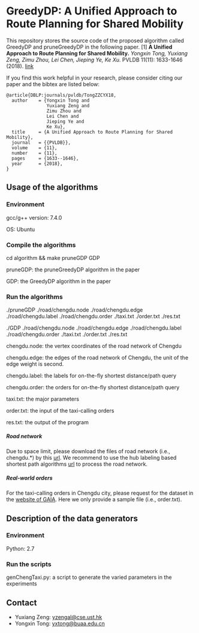 GreedyDP: A Unified Approach to Route Planning for Shared Mobility
========================================================================

This repository stores the source code of the proposed algorithm called GreedyDP and pruneGreedyDP in the following paper.
[1] **A Unified Approach to Route Planning for Shared Mobility.**
*Yongxin Tong, Yuxiang Zeng, Zimu Zhou, Lei Chen, Jieping Ye, Ke Xu.* PVLDB 11(11): 1633-1646 (2018). [link](http://www.vldb.org/pvldb/vol11/p1633-tong.pdf)

If you find this work helpful in your research, please consider citing our paper and the bibtex are listed below:
```  
@article{DBLP:journals/pvldb/TongZZCYX18,  
  author    = {Yongxin Tong and   
               Yuxiang Zeng and   
               Zimu Zhou and   
               Lei Chen and    
               Jieping Ye and   
               Ke Xu},   
  title     = {A Unified Approach to Route Planning for Shared Mobility},   
  journal   = {{PVLDB}},   
  volume    = {11},   
  number    = {11},  
  pages     = {1633--1646},   
  year      = {2018},   
}
```  



Usage of the algorithms
---------------

### Environment

gcc/g++ version: 7.4.0 

OS: Ubuntu

### Compile the algorithms

cd algorithm && make pruneGDP GDP

pruneGDP: the pruneGreedyDP algorithm in the paper

GDP: the GreedyDP algorithm in the paper

### Run the algorithms

./pruneGDP ./road/chengdu.node ./road/chengdu.edge ./road/chengdu.label ./road/chengdu.order ./taxi.txt ./order.txt ./res.txt

./GDP ./road/chengdu.node ./road/chengdu.edge ./road/chengdu.label ./road/chengdu.order ./taxi.txt ./order.txt ./res.txt

chengdu.node:  the vertex coordinates of the road network of Chengdu

chengdu.edge:  the edges of the road network of Chengdu, the unit of the edge weight is second.

chengdu.label: the labels for on-the-fly shortest distance/path query

chengdu.order: the orders for on-the-fly shortest distance/path query

taxi.txt:      the major parameters

order.txt:     the input of the taxi-calling orders

res.txt:       the output of the program

##### Road network
Due to space limit, please download the files of road network (i.e., chengdu.*) by this [url](https://drive.google.com/open?id=1w6IGkA-LcW7KUe4B93v9gx4mnwNt4em5).
We recommend to use the hub labeling based shortest path algorithms [url](https://github.com/BUAA-BDA/sspexp_clone) to process the road network. 

##### Real-world orders
For the taxi-calling orders in Chengdu city, please request for the dataset in the [website of GAIA](https://outreach.didichuxing.com/research/opendata/).
Here we only provide a sample file (i.e., order.txt).


Description of the data generators
---------------

### Environment

Python: 2.7

### Run the scripts

genChengTaxi.py: a script to generate the varied parameters in the experiments



Contact
------------
- Yuxiang Zeng: yzengal@cse.ust.hk
- Yongxin Tong: yxtong@buaa.edu.cn

